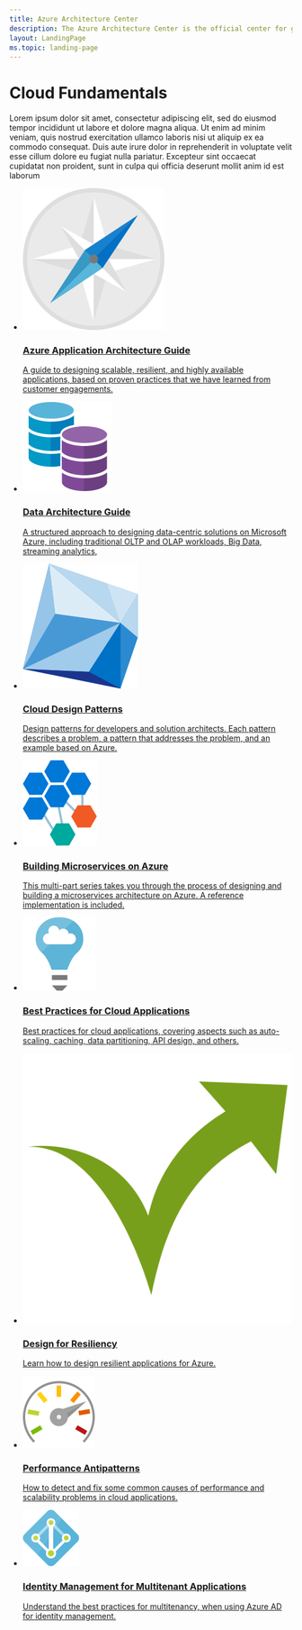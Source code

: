 ```yaml
---
title: Azure Architecture Center
description: The Azure Architecture Center is the official center for guidance, blueprints, patterns, and best practices for building solutions with Microsoft Azure. It is curated by the Microsoft patterns & practices team.
layout: LandingPage
ms.topic: landing-page
---
```


# Cloud Fundamentals

Lorem ipsum dolor sit amet, consectetur adipiscing elit, sed do eiusmod tempor incididunt ut labore et dolore magna aliqua. Ut enim ad minim veniam, quis nostrud exercitation ullamco laboris nisi ut aliquip ex ea commodo consequat. Duis aute irure dolor in reprehenderit in voluptate velit esse cillum dolore eu fugiat nulla pariatur. Excepteur sint occaecat cupidatat non proident, sunt in culpa qui officia deserunt mollit anim id est laborum

<!-- main panel -->
<ul class="panelContent cardsI">
    <!-- A3G -->
    <li>
        <a href="/azure/architecture/cloud-fundamentals/architecture-guide">
            <div class="cardSize">
                <div class="cardPadding">
                    <div class="card">
                        <img src="_images/a3g-logo.svg" alt="" />
                        <div class="cardText">
                            <h3>Azure Application Architecture Guide</h3>
                            <p> A guide to designing scalable, resilient, and highly available applications, based on proven
                                practices that we have learned from customer engagements.</p>
                        </div>
                    </div>
                </div>
            </div>
        </a>
    </li>
    <!-- A3G -->
    <li>
        <a href="/azure/architecture/cloud-fundamentals/data-guide">
            <div class="cardSize">
                <div class="cardPadding">
                    <div class="card">
                        <img src="_images/data-guide.svg" alt="" />
                        <div class="cardText">
                            <h3>Data Architecture Guide</h3>
                            <p>A structured approach to designing data-centric solutions on Microsoft Azure, including traditional OLTP and OLAP workloads, Big Data, streaming analytics, </p>
                        </div>
                    </div>
                </div>
            </div>
        </a>
    </li>    
    <!-- Cloud design patterns -->
    <li>
        <a href="/azure/architecture/cloud-fundamentals/patterns/">
            <div class="cardSize">
                <div class="cardPadding">
                    <div class="card">
                        <img src="_images/cloud-design-patterns.svg" alt="" />
                        <div class="cardText">
                            <h3>Cloud Design Patterns</h3>
                            <p>Design patterns for developers and solution architects. Each pattern describes a problem, a pattern
                                that addresses the problem, and an example based on Azure.</p>
                        </div>
                    </div>
                </div>
            </div>
        </a>
    </li>
</ul>

<!-- Second panel -->
<ul class="panelContent cardsI">
    <!-- Microservices -->
    <li>
        <a href="/azure/architecture/microservices">
            <div class="cardSize">
                <div class="cardPadding">
                    <div class="card">
                        <div class="cardImageOuter">
                            <div class="cardImage">
                                <img src="_images/microservices.svg" alt="" />
                            </div>
                        </div>
                        <div class="cardText">
                            <h3>Building Microservices on Azure</h3>
                            <p>This multi-part series takes you through the process of designing and building a microservices architecture on Azure. A reference implementation is included.</p>
                        </div>
                    </div>
                </div>
            </div>
        </a>
    </li>
    <!-- Best practices -->
    <li>
        <a href="/azure/architecture/best-practices/">
            <div class="cardSize">
                <div class="cardPadding">
                    <div class="card">
                        <div class="cardImageOuter">
                            <div class="cardImage">
                                <img src="_images/best-practices.svg" alt="" />
                            </div>
                        </div>
                        <div class="cardText">
                            <h3>Best Practices for Cloud Applications</h3>
                            <p>Best practices for cloud applications, covering aspects such as auto-scaling, caching, data partitioning,
                                API design, and others.</p>
                        </div>
                    </div>
                </div>
            </div>
        </a>
    </li>
    <!-- Resiliency -->
    <li>
        <a href="/azure/architecture/cloud-fundamentals/resiliency">
            <div class="cardSize">
                <div class="cardPadding">
                    <div class="card">
                        <div class="cardImageOuter">
                            <div class="cardImage">
                                <img src="_images/resiliency.svg" alt="" />
                            </div>
                        </div>
                        <div class="cardText">
                            <h3>Design for Resiliency</h3>
                            <p>Learn how to design resilient applications for Azure.</p>
                        </div>
                    </div>
                </div>
            </div>
        </a>
    </li>
    <!-- Performance anti-practices -->
    <li>
        <a href="/azure/architecture/cloud-fundamentals/antipatterns">
            <div class="cardSize">
                <div class="cardPadding">
                    <div class="card">
                        <div class="cardImageOuter">
                            <div class="cardImage">
                                <img src="_images/performance.svg" alt="" />
                            </div>
                        </div>
                        <div class="cardText">
                            <h3>Performance Antipatterns</h3>
                            <p>How to detect and fix some common causes of performance and scalability problems in cloud applications.</p>
                        </div>
                    </div>
                </div>
            </div>
        </a>
    </li>
    <!-- Multitenant identity -->
    <li>
        <a href="/azure/architecture/multitenant-identity">
            <div class="cardSize">
                <div class="cardPadding">
                    <div class="card">
                        <div class="cardImageOuter">
                            <div class="cardImage">
                                <img src="_images/multitenant-identity.svg" alt="" />
                            </div>
                        </div>
                        <div class="cardText">
                            <h3>Identity Management for Multitenant Applications</h3>
                            <p>Understand the best practices for multitenancy, when using Azure AD for identity management.</p>
                        </div>
                    </div>
                </div>
            </div>
        </a>
    </li>
</ul>
